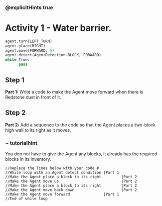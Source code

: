 ### @explicitHints true

# Activity 1 - Water barrier. 

```python
agent.turn(LEFT_TURN)
agent.place(RIGHT)
agent.move(FORWARD, 5)
agent.detect(AgentDetection.BLOCK, FORWARD) 
while True:
      pass
```

## Step 1
**Part 1:** Write a code to make the Agent move forward when there is Redstone dust in front of it. 

## Step 2 
**Part 2:** Add a sequence to the code so that the Agent places a two-block high wall to its right as it moves. 
### ~ tutorialhint
You don not have to give the Agent any blocks, it already has the required blocks in its inventory.  
```template
//Replace the lines below with your code #    
//While loop with an Agent detect condition |Part 1
//Make the Agent place a block to its right         |Part 2
//Make the Agent move up                            |Part 2
//Make the Agent place a block to its right         |Part 2
//Make the Agent move back down                     |Part 2
//Make the Agent move forward               |Part 1
//End of while loop                                
```
